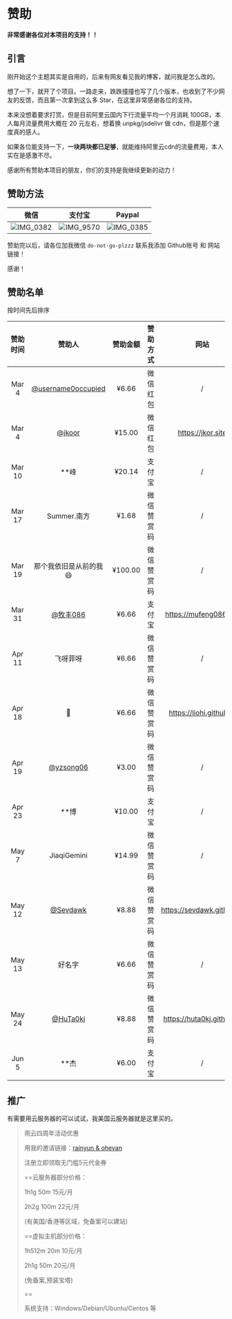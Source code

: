# 赞助

**非常感谢各位对本项目的支持！！**

## 引言

刚开始这个主题其实是自用的，后来有网友看见我的博客，就问我是怎么改的。

想了一下，就开了个项目。一路走来，跌跌撞撞也写了几个版本，也收到了不少网友的反馈，而且第一次拿到这么多 Star，在这里非常感谢各位的支持。

本来没想着要求打赏，但是目前阿里云国内下行流量平均一个月消耗 100GB，本人每月流量费用大概在 20 元左右，想着换 unpkg/jsdelivr 做 cdn，但是那个速度真的感人。

如果各位能支持一下，**一块两块都已足够**，就能维持阿里云cdn的流量费用，本人实在是感激不尽。

感谢所有赞助本项目的朋友，你们的支持是我继续更新的动力！

## 赞助方法

微信             |  支付宝| Paypal 
:-------------------------:|:-------------------------:|:-------------------------:
![IMG_0382](https://user-images.githubusercontent.com/68590232/223455834-d2e5ab6e-9d75-4bbf-adfb-2c519d6b4582.JPG)  | ![IMG_9570](https://user-images.githubusercontent.com/68590232/223463950-f7276ef8-0198-4070-8541-697ec25e5b9a.png) | ![IMG_0385](https://user-images.githubusercontent.com/68590232/223459896-593e105e-89f3-4631-8cab-cb7798a53bf1.jpg) 



赞助完以后，请各位加我微信 `do-not-go-plzzz` 联系我添加 Github账号 和 网站链接！

感谢！

## 赞助名单

按时间先后排序

|   赞助时间   |                           赞助人                           | 赞助金额 |  赞助方式  |       网站        |
| :----------: | :--------------------------------------------------------: | :------: | :--------: | :---------------: |
| Mar 4  | [@username0occupied](https://github.com/username0occupied) |  ¥6.66   |  微信红包  |         /         |
| Mar 4  |             [@jkoor](https://github.com/jkoor)             |  ¥15.00  |  微信红包  | https://jkor.site |
| Mar 10 |                            **峰                            |  ¥20.14  |   支付宝   |         /         |
| Mar 17 |                        Summer.南方                         |  ¥1.68   | 微信赞赏码 |         /         |
| Mar 19 |                    那个我依旧是从前的我😄                  |  ¥100.00 | 微信赞赏码 |         /         |
| Mar 31 |          [@牧丰086](https://github.com/mufeng086)          |  ¥6.66   |   支付宝   |https://mufeng086.top|
| Apr 11 |                           飞呀菲呀                            |  ¥6.66  |   微信赞赏码   |         /         |
| Apr 18 | 👺 | ¥6.66 | 微信赞赏码 | https://liohi.github.io |
| Apr 19 | [@yzsong06](https://github.com/yzsong06) | ¥3.00 | 微信赞赏码 | / |
| Apr 23 | **博 | ¥10.00 | 支付宝 | / |
| May 7 | JiaqiGemini | ¥14.99 | 微信赞赏码 | / |
| May 12 | [@Sevdawk](https://github.com/Sevdawk) | ¥8.88 | 微信赞赏码 | https://sevdawk.github.io |
| May 13 | 好名字 | ¥6.66 | 微信赞赏码 | / |
| May 24 | [@HuTa0kj](https://github.com/HuTa0kj) | ¥8.88 | 微信赞赏码 | https://huta0kj.github.io |
| Jun 5 | **杰 | ¥6.00 | 支付宝 | / |

 
##  推广

有需要用云服务器的可以试试，我美国云服务器就是这里买的。

> 雨云四周年活动优惠
>
> 用我的邀请链接：[rainyun & ohevan](https://www.rainyun.com/ohevan_)
>
> 注册立即领取无门槛5元代金券
>
> ==云服务器部分价格：
>
> 1h1g 50m 15元/月
>
> 2h2g 100m 22元/月
>
> (有美国/香港等区域，免备案可以建站)
>
>
> ==虚拟主机部分价格：
>
> 1h512m 20m 10元/月
>
> 2h1g 50m 20元/月
>
> (免备案,预装宝塔)
>
> ==
> 
> 系统支持：Windows/Debian/Ubuntu/Centos 等
